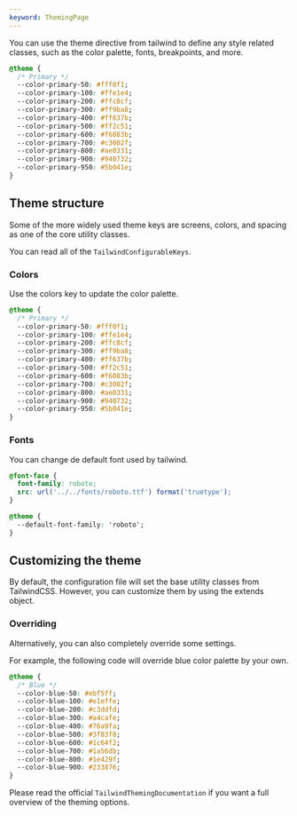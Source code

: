 ```yaml
---
keyword: ThemingPage
---
```


You can use the theme directive from tailwind to define any style related classes, such as the color
palette, fonts, breakpoints, and more.

```css
@theme {
  /* Primary */
  --color-primary-50: #fff0f1;
  --color-primary-100: #ffe1e4;
  --color-primary-200: #ffc8cf;
  --color-primary-300: #ff9ba8;
  --color-primary-400: #ff637b;
  --color-primary-500: #ff2c51;
  --color-primary-600: #f6083b;
  --color-primary-700: #c3002f;
  --color-primary-800: #ae0331;
  --color-primary-900: #940732;
  --color-primary-950: #5b041e;
}
```

## Theme structure

Some of the more widely used <span class="docs highlight">theme</span> keys are
<span class="docs highlight">screens</span>, <span class="docs highlight">colors</span>, and
<span class="docs highlight">spacing</span> as one of the core utility classes.

You can read all of the `TailwindConfigurableKeys`.

### Colors

Use the <span class="docs highlight">colors</span> key to update the color palette.

```css
@theme {
  /* Primary */
  --color-primary-50: #fff0f1;
  --color-primary-100: #ffe1e4;
  --color-primary-200: #ffc8cf;
  --color-primary-300: #ff9ba8;
  --color-primary-400: #ff637b;
  --color-primary-500: #ff2c51;
  --color-primary-600: #f6083b;
  --color-primary-700: #c3002f;
  --color-primary-800: #ae0331;
  --color-primary-900: #940732;
  --color-primary-950: #5b041e;
}
```

### Fonts

You can change de default font used by tailwind.

```css
@font-face {
  font-family: roboto;
  src: url('../../fonts/roboto.ttf') format('truetype');
}

@theme {
  --default-font-family: 'roboto';
}
```

## Customizing the theme

By default, the configuration file will set the base utility classes from TailwindCSS. However, you
can customize them by using the extends object.

### Overriding

Alternatively, you can also completely override some settings.

For example, the following code will override <span class="docs highlight">blue color palette</span>
by your own.

```css
@theme {
  /* Blue */
  --color-blue-50: #ebf5ff;
  --color-blue-100: #e1effe;
  --color-blue-200: #c3ddfd;
  --color-blue-300: #a4cafe;
  --color-blue-400: #76a9fa;
  --color-blue-500: #3f83f8;
  --color-blue-600: #1c64f2;
  --color-blue-700: #1a56db;
  --color-blue-800: #1e429f;
  --color-blue-900: #233876;
}
```

Please read the official `TailwindThemingDocumentation` if you want a full overview of the theming
options.
